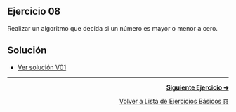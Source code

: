 ## Ejercicio 08
Realizar un algoritmo que decida si un número es mayor o menor a cero.

## Solución
* [Ver solución V01](https://github.com/enriqueabsurdum/TIDS02/blob/master/ejercicios-basicos/src/008/008-v01/Ejercicio08_V01.java)

***
<div align="right">

[**Siguiente Ejercicio ➜**](https://github.com/enriqueabsurdum/TIDS02/blob/master/ejercicios-basicos/src/009/009.md)
</div>  

<div align="right">

[Volver a Lista de Ejercicios Básicos 𝌖](https://github.com/enriqueabsurdum/TIDS02/blob/master/ejercicios-basicos/ejecicios-basicos.md)
</div> 
